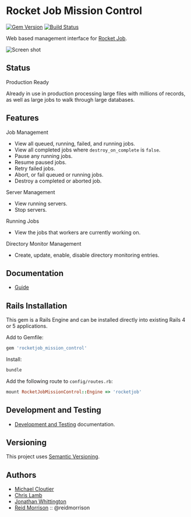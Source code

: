 # Rocket Job Mission Control
[![Gem Version](https://badge.fury.io/rb/rocketjob_mission_control.svg)](http://badge.fury.io/rb/rocketjob_mission_control) [![Build Status](https://secure.travis-ci.org/rocketjob/rocketjob_mission_control.png?branch=master)](http://travis-ci.org/rocketjob/rocketjob_mission_control)

Web based management interface for [Rocket Job][0].

![Screen shot](http://rocketjob.io/images/rjmc_running.png)

## Status

Production Ready

Already in use in production processing large files with millions
of records, as well as large jobs to walk through large databases.

## Features

Job Management

* View all queued, running, failed, and running jobs.
* View all completed jobs where `destroy_on_complete` is `false`.
* Pause any running jobs.
* Resume paused jobs.
* Retry failed jobs.
* Abort, or fail queued or running jobs.
* Destroy a completed or aborted job.

Server Management

* View running servers.
* Stop servers.

Running Jobs

* View the jobs that workers are currently working on.

Directory Monitor Management

* Create, update, enable, disable directory monitoring entries.

## Documentation

* [Guide](http://rocketjob.io/mission_control)

## Rails Installation

This gem is a Rails Engine and can be installed directly into existing Rails 4
or 5 applications.

Add to Gemfile:

```ruby
gem 'rocketjob_mission_control'
```

Install:

```ruby
bundle
```

Add the following route to `config/routes.rb`:

```ruby
mount RocketJobMissionControl::Engine => 'rocketjob'
```

## Development and Testing

* [Development and Testing](TESTING.md) documentation.

## Versioning

This project uses [Semantic Versioning](http://semver.org/).

## Authors

* [Michael Cloutier][1]
* [Chris Lamb][2]
* [Jonathan Whittington][4]
* [Reid Morrison][3] :: @reidmorrison

[0]: http://rocketjob.io
[1]: https://github.com/mjcloutier
[2]: https://github.com/lambcr
[3]: https://github.com/reidmorrison
[4]: https://github.com/jtwhittington
